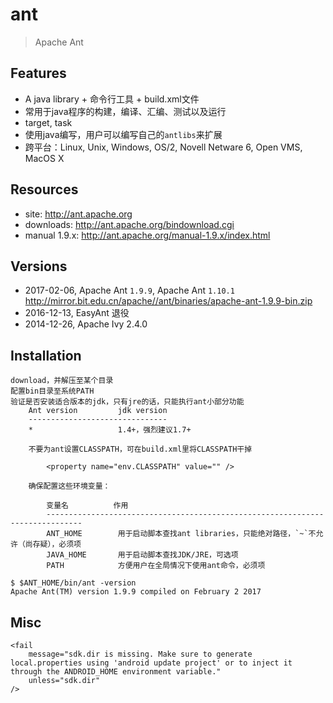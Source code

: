 # ant

> Apache Ant

## Features

* A java library + 命令行工具 + build.xml文件
* 常用于java程序的构建，编译、汇编、测试以及运行
* target, task
* 使用java编写，用户可以编写自己的`antlibs`来扩展
* 跨平台：Linux, Unix, Windows, OS/2, Novell Netware 6, Open VMS, MacOS X



## Resources

* site: <http://ant.apache.org>
* downloads: <http://ant.apache.org/bindownload.cgi>
* manual 1.9.x: <http://ant.apache.org/manual-1.9.x/index.html>



## Versions

* 2017-02-06, Apache Ant `1.9.9`, Apache Ant `1.10.1`
    <http://mirror.bit.edu.cn/apache//ant/binaries/apache-ant-1.9.9-bin.zip>
* 2016-12-13, EasyAnt 退役
* 2014-12-26, Apache Ivy 2.4.0


## Installation

    download，并解压至某个目录
    配置bin目录至系统PATH
    验证是否安装适合版本的jdk，只有jre的话，只能执行ant小部分功能
        Ant version         jdk version
        -------------------------------
        *                   1.4+，强烈建议1.7+

        不要为ant设置CLASSPATH，可在build.xml里将CLASSPATH干掉

            <property name="env.CLASSPATH" value="" />

        确保配置这些环境变量：

            变量名          作用
            ------------------------------------------------------------------------------
            ANT_HOME        用于启动脚本查找ant libraries，只能绝对路径，`~`不允许（尚存疑），必须项
            JAVA_HOME       用于启动脚本查找JDK/JRE，可选项
            PATH            方便用户在全局情况下使用ant命令，必须项

    $ $ANT_HOME/bin/ant -version
    Apache Ant(TM) version 1.9.9 compiled on February 2 2017



## Misc

    <fail
        message="sdk.dir is missing. Make sure to generate local.properties using 'android update project' or to inject it through the ANDROID_HOME environment variable."
        unless="sdk.dir"
    />



